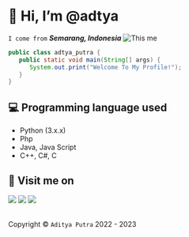 # 👋 Hi, I’m @adtya
```I come from``` ***Semarang, Indonesia***
<img src='https://a.top4top.io/p_2531c7tqe0.png' alt="This me" />
```JAVA
public class adtya_putra {
   public static void main(String[] args) {
      System.out.print("Welcome To My Profile!");
   }
}
```
## 💻 Programming language used
- Python (3.x.x)
- Php
- Java, Java Script
- C++, C#, C
## 👀 Visit me on
[![](https://img.shields.io/badge/Facebook-blue?logo=Facebook&logoColor=blue&labelColor=white)](https://www.facebook.com/100086281072244)
[![](https://img.shields.io/badge/Whatsapp-CHAT-red?logo=Whatsapp&logoColor=Brightgreen&labelColor=white)](https://wa.me/6285729416714?text=asalamualaikum+bang)
[![](https://img.shields.io/badge/Instagram-Blue?logo=Instagram&logoColor=blue&labelColor=white)](https://www.instagram.com/khamdihi_dev)<br><br>

 Copyright © ```Aditya Putra``` 2022 - 2023
